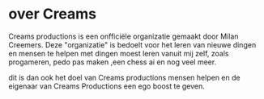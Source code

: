 # over Creams

Creams productions is een onfficiële organizatie gemaakt door Milan Creemers. Deze "organizatie"  is bedoelt voor het leren van nieuwe dingen en mensen te helpen met dingen moest leren vanuit mij zelf, zoals progameren, pedo pas maken ,een chess ai en nog veel meer.

dit is dan ook het doel van Creams productions mensen helpen en de eigenaar van Creams Productions een ego boost te geven.
